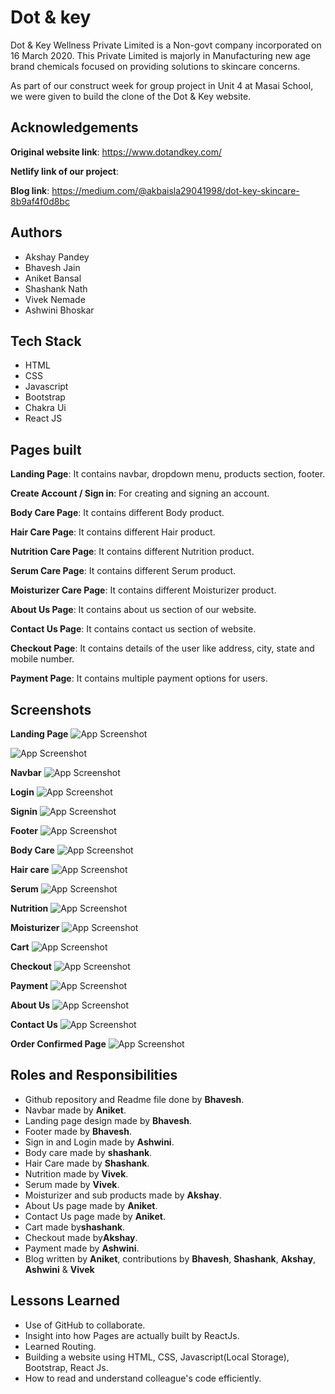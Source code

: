 
# Dot & key

Dot & Key Wellness Private Limited is a Non-govt company incorporated on 16 March 2020. This Private Limited is majorly in Manufacturing new age brand chemicals focused on providing solutions to skincare concerns.

As part of our construct week for group project in Unit 4 at Masai School, we were given to build the clone of the Dot & Key website.

## Acknowledgements

**Original website link**: https://www.dotandkey.com/

**Netlify link of our project**: 

**Blog link**: https://medium.com/@akbaisla29041998/dot-key-skincare-8b9af4f0d8bc

## Authors

- Akshay Pandey
- Bhavesh Jain
- Aniket Bansal
- Shashank Nath
- Vivek Nemade
- Ashwini Bhoskar
 


## Tech Stack

- HTML
- CSS
- Javascript
- Bootstrap
- Chakra Ui
- React JS



## Pages built

**Landing Page**: It contains navbar, dropdown menu, products section, footer.

**Create Account / Sign in**: For creating and signing an account.

**Body Care Page**: It contains different Body product.

**Hair Care Page**: It contains different Hair product.

**Nutrition Care Page**: It contains different Nutrition  product.

**Serum Care Page**: It contains different Serum product.

**Moisturizer Care Page**: It contains different Moisturizer product.

**About Us Page**: It contains about us section of our website.

**Contact Us Page**: It contains contact us section of website.

**Checkout Page**: It contains details of the user like address, city, state and mobile number.

**Payment Page**: It contains multiple payment options for users.
 


## Screenshots

**Landing Page**
![App Screenshot](https://raw.githubusercontent.com/Bhavesh2302/dot-key-personal/master/Landing%20page.jpg)

![App Screenshot](https://raw.githubusercontent.com/Bhavesh2302/dot-key-personal/master/Navbar2.png)

**Navbar**
![App Screenshot](https://raw.githubusercontent.com/Bhavesh2302/dot-key-personal/master/navbar.png)

**Login**
![App Screenshot](https://raw.githubusercontent.com/Bhavesh2302/dot-key-personal/master/Login.jpg)

**Signin**
![App Screenshot](https://raw.githubusercontent.com/Bhavesh2302/dot-key-personal/master/Signup.jpg)

**Footer**
![App Screenshot](https://raw.githubusercontent.com/Bhavesh2302/dot-key-personal/master/footer.png)

**Body Care**
![App Screenshot](https://raw.githubusercontent.com/Bhavesh2302/dot-key-personal/master/BodyCare.jpg)

**Hair care**
![App Screenshot](https://raw.githubusercontent.com/Bhavesh2302/dot-key-personal/master/haircare.jpg)

**Serum**
![App Screenshot](https://raw.githubusercontent.com/Bhavesh2302/dot-key-personal/master/serum.png)

**Nutrition**
![App Screenshot](https://raw.githubusercontent.com/Bhavesh2302/dot-key-personal/master/nutrition.png)

**Moisturizer**
![App Screenshot](https://raw.githubusercontent.com/Bhavesh2302/dot-key-personal/master/moisturiser.png)

**Cart**
![App Screenshot](https://raw.githubusercontent.com/Bhavesh2302/dot-key-personal/master/cart.jpg)

**Checkout**
![App Screenshot](https://raw.githubusercontent.com/Bhavesh2302/dot-key-personal/master/checkout.png)

**Payment**
![App Screenshot](https://raw.githubusercontent.com/Bhavesh2302/dot-key-personal/master/Payment.jpg)

**About Us**
![App Screenshot](https://raw.githubusercontent.com/Bhavesh2302/dot-key-personal/master/about-us.png)

**Contact Us**
![App Screenshot](https://raw.githubusercontent.com/Bhavesh2302/dot-key-personal/master/contact-us.png)

**Order Confirmed Page**
![App Screenshot](https://raw.githubusercontent.com/Bhavesh2302/dot-key-personal/master/OrderConfirmed.jpg)

## Roles and Responsibilities

- Github repository and Readme file done by **Bhavesh**.
- Navbar made by **Aniket**.
- Landing page design made by **Bhavesh**.
- Footer made by **Bhavesh**.
- Sign in and Login made by **Ashwini**.
- Body care made by **shashank**.
- Hair Care made by **Shashank**.
- Nutrition made by **Vivek**.
- Serum made by **Vivek**.
- Moisturizer and sub products made by **Akshay**.
- About Us page made by **Aniket**.
- Contact Us page made by **Aniket**.
- Cart made by**shashank**.
- Checkout made by**Akshay**.
- Payment made by **Ashwini**.
- Blog written by **Aniket**, contributions by **Bhavesh**, **Shashank**, **Akshay**, **Ashwini** & **Vivek**

## Lessons Learned

- Use of GitHub to collaborate.
- Insight into how Pages are actually built by ReactJs.
- Learned Routing.
- Building a website using HTML, CSS, Javascript(Local Storage), Bootstrap, React Js.
- How to read and understand colleague's code efficiently.
